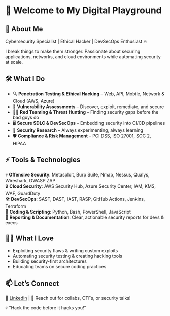 # 🚀 Welcome to My Digital Playground

## 👾 About Me

Cybersecurity Specialist | Ethical Hacker | DevSecOps Enthusiast 🔥

I break things to make them stronger. Passionate about securing applications, networks, and cloud environments while automating security at scale.

## 🛠️ What I Do

- 🔍 **Penetration Testing & Ethical Hacking** – Web, API, Mobile, Network & Cloud (AWS, Azure)
- 🎯 **Vulnerability Assessments** – Discover, exploit, remediate, and secure
- 🏴‍☠️ **Red Teaming & Threat Hunting** – Finding security gaps before the bad guys do
- 🖥️ **Secure SDLC & DevSecOps** – Embedding security into CI/CD pipelines
- 🔬 **Security Research** – Always experimenting, always learning
- 🛡️ **Compliance & Risk Management** – PCI DSS, ISO 27001, SOC 2, HIPAA
<!-- - 🐳 **Container & Kubernetes Security** – Locking down Docker & K8s environments -->

## ⚡ Tools & Technologies

💀 **Offensive Security**: Metasploit, Burp Suite, Nmap, Nessus, Qualys, Wireshark, OWASP ZAP  
🔒 **Cloud Security**: AWS Security Hub, Azure Security Center, IAM, KMS, WAF, GuardDuty  
🛠️ **DevSecOps**: SAST, DAST, IAST, RASP, GitHub Actions, Jenkins, Terraform  
🐍 **Coding & Scripting**: Python, Bash, PowerShell, JavaScript  
📜 **Reporting & Documentation**: Clear, actionable security reports for devs & execs  

## 🕵️‍♂️ What I Love

- Exploiting security flaws & writing custom exploits
- Automating security testing & creating hacking tools
- Building security-first architectures
- Educating teams on secure coding practices

## 📫 Let’s Connect

🔗 [LinkedIn](https://www.linkedin.com/in/sathvika-sai/) | 📨 Reach out for collabs, CTFs, or security talks!

💀 "Hack the code before it hacks you!"

<!-- 🌐 [Website](#)  -->
